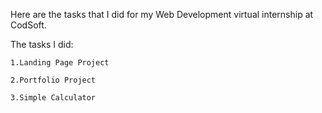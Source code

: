 Here are the tasks that I did for my Web Development virtual internship at CodSoft.

The tasks I did:

    1.Landing Page Project
  
    2.Portfolio Project
  
    3.Simple Calculator
